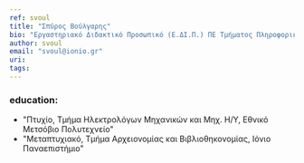 ```yaml
---
ref: svoul
title: "Σπύρος Βούλγαρης"
bio: "Εργαστηριακό Διδακτικό Προσωπικό (Ε.ΔΙ.Π.) ΠΕ Τμήματος Πληροφορικής"
author: svoul
email: "svoul@ionio.gr"
uri:
tags:
---
```


### education:
  - "Πτυχίο, Τμήμα Ηλεκτρολόγων Μηχανικών και Μηχ. Η/Υ, Εθνικό Μετσόβιο Πολυτεχνείο"
  - "Μεταπτυχιακό, Τμήμα Αρχειονομίας και Βιβλιοθηκονομίας, Ιόνιο Παναεπιστήμιο"

